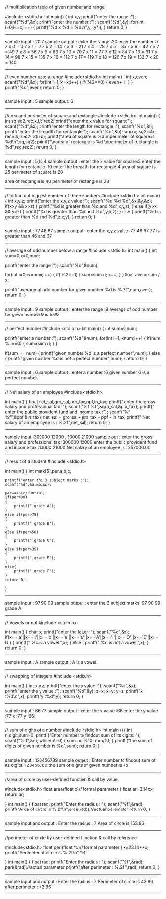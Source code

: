 // multiplication table of given number and range 

#include <stdio.h>
int main() {
    int x,y;
    printf("enter the range :");
    scanf("%d",&x);
    printf("enter the number :");
    scanf("%d",&y);
    for(int i=0;i<=x;i++)
    {
        printf("%d x %d = %d\n",y,i,y*i);
    }
    return 0;
}

------------------------------------------------------------------------------------------------

sample input : 20 7
sample output :
enter the range :20
enter the number :7
7 x 0 = 0
7 x 1 = 7
7 x 2 = 14
7 x 3 = 21
7 x 4 = 28
7 x 5 = 35
7 x 6 = 42
7 x 7 = 49
7 x 8 = 56
7 x 9 = 63
7 x 10 = 70
7 x 11 = 77
7 x 12 = 84
7 x 13 = 91
7 x 14 = 98
7 x 15 = 105
7 x 16 = 112
7 x 17 = 119
7 x 18 = 126
7 x 19 = 133
7 x 20 = 140

-------------------------------------------------------------------------------------

// even number upto a range 
#include<stdio.h>
int main()
{
    int x,even;
    scanf("%d",&x);
    for(int i=1;i<=x;i++)
    {
        if(i%2==0)
        {
            even+=i;
        }
    }
    printf("%d",even);
    return 0;
}

------------------------------------------------------------------------------------------
sample input : 5
sample output: 6

-------------------------------------------------------------------------------------------
//area and perimeter of square and rectangle
#include <stdio.h>
int main() {
    int sq,sq2,rec,x,l,b,rec2;
    printf("enter the x value for square:");
    scanf("%d",&x);
    printf("enter the length for rectangle :");
    scanf("%d",&l);
    printf("enter the breadth for rectangle:");
    scanf("%d",&b);
    sq=x*x;
    sq2=4*x;
    rec=l*b;
    rec2=2*(l+b);
    printf("area of square is %d \nperimeter of square is %d\n",sq,sq2);
    printf("\narea of rectangle is %d \nperimeter of rectangle is %d",rec,rec2);
    return 0;
}

----------------------------------------------------------------------------------------------
sample input : 5,10,4
sample output : 
enter the x value for square:5
enter the length for rectangle :10
enter the breadth for rectangle:4
area of square is 25 
perimeter of square is 20

area of rectangle is 40 
perimeter of rectangle is 28

-----------------------------------------------------------------------------------------------
// to find out biggest number of three numbers
#include <stdio.h>
int main() {
    int x,y,z;
    printf("enter the x,y,z value :");
    scanf("%d %d %d",&x,&y,&z);
    if(x>y && x>z)
    {
        printf("%d is greater than %d and %d",x,y,z);
    }
    else if(y>x && y>z)
    {
        printf("%d is greater than %d and %d",y,x,z);
    }
    else
    {
        printf("%d is greater than %d and %d",z,x,y);
    }
    return 0;
}

----------------------------------------------------------------------------------------------------
sample input : 77 46 67
sample output :
enter the x,y,z value :77 46 67
77 is greater than 46 and 67

--------------------------------------------------------------------------------------------------
// average of odd number below a range 
#include <stdio.h>
int main() {
   int sum=0,x=0,num;
   
   printf("enter the range :");
   scanf("%d",&num);
   
   for(int i=0;i<=num;i++)
       {
           if(i%2==1)
          {
           sum=sum+i;
           x++;
         }
        }
   float aver= sum / x;
   
   printf("average of odd number for given number %d is %.2f",num,aver);
   return 0;
}

--------------------------------------------------------------------------------------------------
sample input : 9
sample output :
enter the range :9
average of odd number for given number 9 is 5.00

----------------------------------------------------------------------------------------------------
// perfect number 
#include <stdio.h>
int main() {
   int sum=0,num;
   
   printf("enter a number :");
   scanf("%d",&num);
   for(int i=1;i<num;i++)
   {
       if(num % i==0)
       {
           sum=sum+i;
       }
   }
   
   if(sum == num)
   {
       printf("given number %d is a perfect number",num);
   }
   else
   {
       printf("given number %d is not a perfect number",num);
   }
   return 0;
}

----------------------------------------------------------------------------------------
sample input : 6
sample output : 
enter a number :6
given number 6 is a perfect number

---------------------------------------------------------------------------------------
//  Net salary of an employee 
#include <stdio.h>

int main() {
    float net_sal,gro_sal,pro_tax,ppf,in_tax;
    printf(" enter the gross salary and professional tax :");
    scanf("%f %f",&gro_sal,&pro_tax);
    printf(" enter the public provident fund and income tax :");
    scanf("%f %f",&ppf,&in_tax);
    net_sal = gro_sal - pro_tax - ppf - in_tax;
    printf(" Net salary of an employee is : %.2f",net_sal);
    return 0;
}

----------------------------------------------------------------------------------------------
sample input :300000 12000 , 10000 21000
sample out  :
enter the gross salary and professional tax :300000 12000
enter the public provident fund and income tax :10000 21000
Net salary of an employee is : 257000.00

---------------------------------------------------------------------------------------
// result of a student 
#include <stdio.h>

int main() {
    int mark[5],per,a,b,c;
   
    printf("enter the 3 subject marks :");
    scanf("%d",&a,&b,&c);

    per=a+b+c/300*100;
    if(per>90)
    {
        printf(" grade A");
    }
    else if(per>75)
    {
        printf(" grade B");
    }
    else if(per>50)
    {
        printf(" grade C");
    }
    else if(per>35)
    {
        printf(" grade E");
    }
    else{
        printf(" grade F");
    }
    return 0;
}

----------------------------------------------------------------------------
sample input  : 97 90 99
sample output :
enter the 3 subject marks :97 90 99
grade A

---------------------------------------------------------------------------
// Vowels or not
#include <stdio.h>

int main() {
    char x;
    printf("enter the letter :");
    scanf("%c",&x);
    if(x=='a'||x=='i'||x=='o'||x=='e'||x=='u'||x=='A'||x=='I'||x=='O'||x=='E'||x=='U')
    {
        printf(" %c is a vowel.",x);
    }
    else
    {
         printf(" %c is not a vowel.",x);
    }
    return 0;
}

----------------------------------------------------------------------------
sample input : A
sample output : A is a vowel.

-----------------------------------------------------------------------------
// swapping of integers
#include <stdio.h>

int main() {
    int x,y,z;
    printf("enter the x value :");
    scanf("%d",&x);
    printf("enter the y value :");
    scanf("%d",&y);
    z=x;
    x=y;
    y=z;
    printf("x :%d\n",x);
    printf("y :%d",y);
    return 0;
}

----------------------------------------------------------------------------
sample input : 66 77
sample output : 
enter the x value :66
enter the y value :77
x :77
y :66

-----------------------------------------------------------------------------

// sum of digits of a number
#include <stdio.h>
int main () 
{
  int n,digit,sum=0;
  printf ("Enter number to findout sum of its digits: ");
  scanf("%d",&n);
  while(n!=0)
  {
       sum+=n%10;
     n=n/10;
  }
  printf ("the sum of digits of given number is %d",sum);
  return 0;
}

-------------------------------------------------------------------------------
sample input : 123456789
sample output :
Enter number to findout sum of its digits: 123456789
the sum of digits of given number is 45

----------------------------------------------------------------------------
//area of circle by user-defined function & call by value

#include<stdio.h>
float area(float x)// formal parameter
{
    float ar=3.14*x*x;
    return ar;
    
}
int main()
{
    float rad;
    printf("Enter the radius : ");
    scanf("%f",&rad);
    printf("Area of circle is %.2f\n",area(rad));//actual parameter
    return 0;
}

----------------------------------------------------------------------------
sample input and output :
Enter the radius : 7
Area of circle is 153.86

-----------------------------------------------------------------------------

//perimeter of circle by user-defined function & call by reference

#include<stdio.h>
float peri(float *x)// formal parameter
{
   *x=2*3.14**x;
     printf("Perimeter of circle is %.2f\n",*x);
    
}
int main()
{
    float rad;
    printf("Enter the radius : ");
    scanf("%f",&rad);
    peri(&rad);//actual parameter
    printf("after perimeter : %.2f ",rad);
    return 0;
}

-------------------------------------------------------------------------------

sample input and output :
Enter the radius : 7
Perimeter of circle is 43.96
after perimeter : 43.96 

---------------------------------------------------------------------------------
